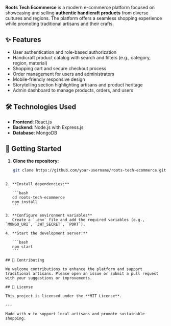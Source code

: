 **Roots Tech Ecommerce** is a modern e-commerce platform focused on showcasing and selling **authentic handicraft products** from diverse cultures and regions. The platform offers a seamless shopping experience while promoting traditional artisans and their crafts.

## ✨ Features

- User authentication and role-based authorization
- Handicraft product catalog with search and filters (e.g., category, region, material)
- Shopping cart and secure checkout process
- Order management for users and administrators
- Mobile-friendly responsive design
- Storytelling section highlighting artisans and product heritage
- Admin dashboard to manage products, orders, and users

## 🛠️ Technologies Used

- **Frontend**: React.js
- **Backend**: Node.js with Express.js
- **Database**: MongoDB

## 🚀 Getting Started

1. **Clone the repository:**
   ```bash
   git clone https://github.com/your-username/roots-tech-ecommerce.git
   ```

````

2. **Install dependencies:**

   ```bash
   cd roots-tech-ecommerce
   npm install
   ```

3. **Configure environment variables**
   Create a `.env` file and add the required variables (e.g., `MONGO_URI`, `JWT_SECRET`, `PORT`).

4. **Start the development server:**

   ```bash
   npm start
   ```

## 🤝 Contributing

We welcome contributions to enhance the platform and support traditional artisans. Please open an issue or submit a pull request with your suggestions or improvements.

## 📄 License

This project is licensed under the **MIT License**.

---

Made with ❤️ to support local artisans and promote sustainable shopping.

````
